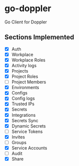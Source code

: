 # go-doppler
Go Client for Doppler

## Sections Implemented
- [x] Auth
- [x] Workplace
- [x] Workplace Roles
- [x] Activity logs
- [x] Projects
- [x] Project Roles
- [ ] Project Members
- [x] Environments
- [x] Configs
- [x] Config logs
- [x] Trusted IPs
- [x] Secrets
- [x] Integrations
- [x] Secrets Sync
- [x] Dynamic Secrets
- [ ] Service Tokens
- [x] Invites
- [ ] Groups
- [x] Service Accounts
- [ ] Audit
- [x] Share
